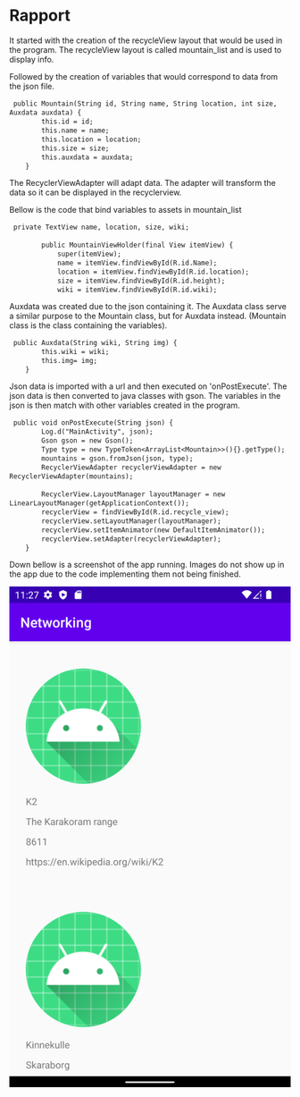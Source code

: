 
# Rapport

It started with the creation of the recycleView layout that would be used in the program. 
The recycleView layout is called mountain_list and is used to display info.

Followed by the creation of variables that would correspond to data from the json file.

```
 public Mountain(String id, String name, String location, int size, Auxdata auxdata) {
        this.id = id;
        this.name = name;
        this.location = location;
        this.size = size;
        this.auxdata = auxdata;
    }
```

The RecyclerViewAdapter will adapt data. The adapter will transform the data so it can be displayed in the recyclerview.

Bellow is the code that bind variables to assets in mountain_list
```
 private TextView name, location, size, wiki;

        public MountainViewHolder(final View itemView) {
            super(itemView);
            name = itemView.findViewById(R.id.Name);
            location = itemView.findViewById(R.id.location);
            size = itemView.findViewById(R.id.height);
            wiki = itemView.findViewById(R.id.wiki);
```
Auxdata was created due to the json containing it. The Auxdata class serve a similar purpose to the Mountain class, but for Auxdata instead. (Mountain class is the class containing the variables).
```
 public Auxdata(String wiki, String img) {
        this.wiki = wiki;
        this.img= img;
    }
```
Json data is imported with a url and then executed on 'onPostExecute'. The json data is then converted to java classes with gson. 
The variables in the json is then match with other variables created in the program.
```
 public void onPostExecute(String json) {
        Log.d("MainActivity", json);
        Gson gson = new Gson();
        Type type = new TypeToken<ArrayList<Mountain>>(){}.getType();
        mountains = gson.fromJson(json, type);
        RecyclerViewAdapter recyclerViewAdapter = new RecyclerViewAdapter(mountains);

        RecyclerView.LayoutManager layoutManager = new LinearLayoutManager(getApplicationContext());
        recyclerView = findViewById(R.id.recycle_view);
        recyclerView.setLayoutManager(layoutManager);
        recyclerView.setItemAnimator(new DefaultItemAnimator());
        recyclerView.setAdapter(recyclerViewAdapter);
    }
```

Down bellow is a screenshot of the app running. Images do not show up in the app due to the code implementing them not being finished.

![](JsonThingRunning.png)


